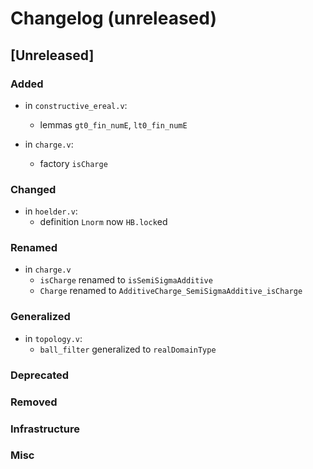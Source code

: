 # Changelog (unreleased)

## [Unreleased]

### Added

- in `constructive_ereal.v`:
  + lemmas `gt0_fin_numE`, `lt0_fin_numE`

- in `charge.v`:
  + factory `isCharge`

### Changed

- in `hoelder.v`:
  + definition `Lnorm` now `HB.lock`ed

### Renamed

- in `charge.v`
  + `isCharge` renamed to `isSemiSigmaAdditive`
  + `Charge` renamed to `AdditiveCharge_SemiSigmaAdditive_isCharge`

### Generalized

- in `topology.v`:
  + `ball_filter` generalized to `realDomainType`

### Deprecated

### Removed

### Infrastructure

### Misc
